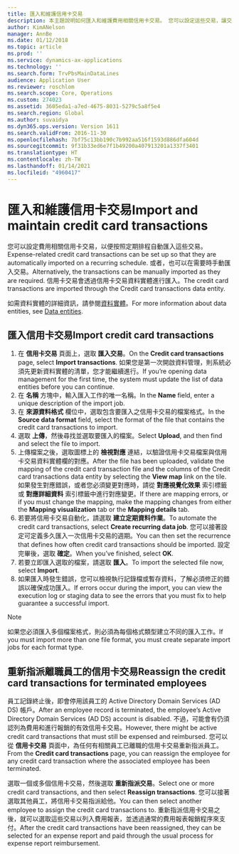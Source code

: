 ```yaml
---
title: 匯入和維護信用卡交易
description: 本主題說明如何匯入和維護費用相關信用卡交易。 您可以設定這些交易，讓交易按照週期性排程自動進行匯入，也可以在需要時手動匯入這些交易。
author: KimANelson
manager: AnnBe
ms.date: 01/12/2018
ms.topic: article
ms.prod: ''
ms.service: dynamics-ax-applications
ms.technology: ''
ms.search.form: TrvPbsMainDataLines
audience: Application User
ms.reviewer: roschlom
ms.search.scope: Core, Operations
ms.custom: 274023
ms.assetid: 3605eda1-a7ed-4675-8031-5279c5a8f5e4
ms.search.region: Global
ms.author: suvaidya
ms.dyn365.ops.version: Version 1611
ms.search.validFrom: 2016-11-30
ms.openlocfilehash: 7bf75c13bb190c7b992aa516f1593d886dfa604d
ms.sourcegitcommit: 9f31b33ed6e7f1b49200a407913201a1337f3401
ms.translationtype: HT
ms.contentlocale: zh-TW
ms.lasthandoff: 01/14/2021
ms.locfileid: "4960417"
---
```

# <a name="import-and-maintain-credit-card-transactions"></a><span data-ttu-id="36b90-104">匯入和維護信用卡交易</span><span class="sxs-lookup"><span data-stu-id="36b90-104">Import and maintain credit card transactions</span></span>

<span data-ttu-id="36b90-105">您可以設定費用相關信用卡交易，以便按照定期排程自動匯入這些交易。</span><span class="sxs-lookup"><span data-stu-id="36b90-105">Expense-related credit card transactions can be set up so that they are automatically imported on a recurring schedule.</span></span> <span data-ttu-id="36b90-106">或者，也可以在需要時手動匯入交易。</span><span class="sxs-lookup"><span data-stu-id="36b90-106">Alternatively, the transactions can be manually imported as they are required.</span></span> <span data-ttu-id="36b90-107">信用卡交易會透過信用卡交易資料實體進行匯入。</span><span class="sxs-lookup"><span data-stu-id="36b90-107">The credit card transactions are imported through the Credit card transactions data entity.</span></span>

<span data-ttu-id="36b90-108">如需資料實體的詳細資訊，請參閱[資料實體](https://docs.microsoft.com/dynamics365/fin-ops-core/dev-itpro/data-entities/data-entities)。</span><span class="sxs-lookup"><span data-stu-id="36b90-108">For more information about data entities, see [Data entities](https://docs.microsoft.com/dynamics365/fin-ops-core/dev-itpro/data-entities/data-entities).</span></span>

## <a name="import-credit-card-transactions"></a><span data-ttu-id="36b90-109">匯入信用卡交易</span><span class="sxs-lookup"><span data-stu-id="36b90-109">Import credit card transactions</span></span>

1. <span data-ttu-id="36b90-110">在 **信用卡交易** 頁面上，選取 **匯入交易**。</span><span class="sxs-lookup"><span data-stu-id="36b90-110">On the **Credit card transactions** page, select **Import transactions**.</span></span> <span data-ttu-id="36b90-111">如果您是第一次開啟資料管理，則系統必須先更新資料實體的清單，您才能繼續進行。</span><span class="sxs-lookup"><span data-stu-id="36b90-111">If you’re opening data management for the first time, the system must update the list of data entities before you can continue.</span></span>
2. <span data-ttu-id="36b90-112">在 **名稱** 方塊中，輸入匯入工作的唯一名稱。</span><span class="sxs-lookup"><span data-stu-id="36b90-112">In the **Name** field, enter a unique description of the import job.</span></span>
3. <span data-ttu-id="36b90-113">在 **來源資料格式** 欄位中，選取包含要匯入之信用卡交易的檔案格式。</span><span class="sxs-lookup"><span data-stu-id="36b90-113">In the **Source data format** field, select the format of the file that contains the credit card transactions to import.</span></span>
4. <span data-ttu-id="36b90-114">選取 **上傳**，然後尋找並選取要匯入的檔案。</span><span class="sxs-lookup"><span data-stu-id="36b90-114">Select **Upload**, and then find and select the file to import.</span></span>
5. <span data-ttu-id="36b90-115">上傳檔案之後，選取圖標上的 **檢視對應** 連結，以驗證信用卡交易檔案與信用卡交易資料實體欄的對應。</span><span class="sxs-lookup"><span data-stu-id="36b90-115">After the file has been uploaded, validate the mapping of the credit card transaction file and the columns of the Credit card transactions data entity by selecting the **View map** link on the tile.</span></span> <span data-ttu-id="36b90-116">如果發生對應錯誤，或者您必須變更對應時，請從 **對應視覺化效果** 索引標籤或 **對應詳細資料** 索引標籤中進行對應變更。</span><span class="sxs-lookup"><span data-stu-id="36b90-116">If there are mapping errors, or if you must change the mapping, make the mapping changes from either the **Mapping visualization** tab or the **Mapping details** tab.</span></span>
6. <span data-ttu-id="36b90-117">若要將信用卡交易自動化，請選取 **建立定期資料作業**。</span><span class="sxs-lookup"><span data-stu-id="36b90-117">To automate the credit card transactions, select **Create recurring data job**.</span></span> <span data-ttu-id="36b90-118">您可以接著設定可定義多久匯入一次信用卡交易的週期。</span><span class="sxs-lookup"><span data-stu-id="36b90-118">You can then set the recurrence that defines how often credit card transactions should be imported.</span></span> <span data-ttu-id="36b90-119">設定完畢後，選取 **確定**。</span><span class="sxs-lookup"><span data-stu-id="36b90-119">When you’ve finished, select **OK**.</span></span>
7. <span data-ttu-id="36b90-120">若要立即匯入選取的檔案，請選取 **匯入**。</span><span class="sxs-lookup"><span data-stu-id="36b90-120">To import the selected file now, select **Import**.</span></span>
8. <span data-ttu-id="36b90-121">如果匯入時發生錯誤，您可以檢視執行記錄檔或暫存資料，了解必須修正的錯誤以確保成功匯入。</span><span class="sxs-lookup"><span data-stu-id="36b90-121">If errors occur during the import, you can view the execution log or staging data to see the errors that you must fix to help guarantee a successful import.</span></span>

> [!NOTE]
> <span data-ttu-id="36b90-122">如果您必須匯入多個檔案格式，則必須為每個格式類型建立不同的匯入工作。</span><span class="sxs-lookup"><span data-stu-id="36b90-122">If you must import more than one file format, you must create separate import jobs for each format type.</span></span>

## <a name="reassign-the-credit-card-transactions-for-terminated-employees"></a><span data-ttu-id="36b90-123">重新指派離職員工的信用卡交易</span><span class="sxs-lookup"><span data-stu-id="36b90-123">Reassign the credit card transactions for terminated employees</span></span>

<span data-ttu-id="36b90-124">員工記錄終止後，即會停用該員工的 Active Directory Domain Services (AD DS) 帳戶。</span><span class="sxs-lookup"><span data-stu-id="36b90-124">After an employee record is terminated, the employee’s Active Directory Domain Services (AD DS) account is disabled.</span></span> <span data-ttu-id="36b90-125">不過，可能會有仍須認列為費用和進行報銷的有效信用卡交易。</span><span class="sxs-lookup"><span data-stu-id="36b90-125">However, there might be active credit card transactions that must still be expensed and reimbursed.</span></span> <span data-ttu-id="36b90-126">您可以從 **信用卡交易** 頁面中，為任何有相關員工已離職的信用卡交易重新指派員工。</span><span class="sxs-lookup"><span data-stu-id="36b90-126">From the **Credit card transactions** page, you can reassign the employee for any credit card transaction where the associated employee has been terminated.</span></span>

<span data-ttu-id="36b90-127">選取一個或多個信用卡交易，然後選取 **重新指派交易**。</span><span class="sxs-lookup"><span data-stu-id="36b90-127">Select one or more credit card transactions, and then select **Reassign transactions**.</span></span> <span data-ttu-id="36b90-128">您可以接著選取其他員工，將信用卡交易指派給他。</span><span class="sxs-lookup"><span data-stu-id="36b90-128">You can then select another employee to assign the credit card transactions to.</span></span> <span data-ttu-id="36b90-129">重新指派信用卡交易之後，就可以選取這些交易以列入費用報表，並透過通常的費用報表報銷程序來支付。</span><span class="sxs-lookup"><span data-stu-id="36b90-129">After the credit card transactions have been reassigned, they can be selected for an expense report and paid through the usual process for expense report reimbursement.</span></span>
